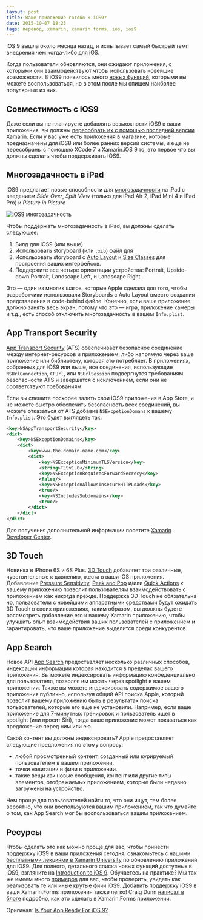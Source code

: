 ```yaml
---
layout: post
title: Ваше приложение готово к iOS9?
date: 2015-10-07 18:25
tags: перевод, xamarin, xamarin.forms, ios, ios9
---
```


iOS 9 вышла около месяца назад, и испытывает самый быстрый темп внедрения чем когда-либо для iOS.

Когда пользователи обновляются, они ожидают приложения, с которыми они взаимодействуют чтобы использовать новейшие возможности. В iOS9 появилось много [новых функций](http://https/developer.xamarin.com/guides/ios/platform_features/introduction_to_ios9/), которыми вы можете воспользоваться, но в этом после мы опишем наиболее популярные из них.

## Совместимость с iOS9

Даже если вы не планируете добавлять возможности iOS9 в ваши приложения, вы должны [пересобрать их с помощью последней версии Xamarin](https://developer.xamarin.com/guides/ios/platform_features/ios9/). Если у вас уже есть приложения в магазине, которые предназначены для iOS8 или более ранних версий системы, и еще не пересобраны с помощью XCode 7 и Xamarin.iOS 9 то, это первое что вы должны сделать чтобы поддерживать iOS9.

## Многозадачность в iPad

iOS9 предлагает новые способности для [многозадачности](http://developer.xamarin.com/guides/ios/platform_features/introduction_to_ios9/multitasking/) на iPad с введением *Slide Over*, *Split View* (только для iPad Air 2, iPad Mini 4 и iPad Pro) и *Picture in Picture*

![iOS9 многозадачность](https://blog.xamarin.com/wp-content/uploads/2015/08/io-9-split-view-multitasking-300x216.jpg)

Чтобы поддержать многозадачность в iPad, вы должны сделать следующее:

1. Билд для iOS9 (или выше).
2. Использовать storyboard (или `.xib`) файл для 
3. Использовать storyboard с [Auto Layout](https/developer.xamarin.com/guides/ios/user_interface/designer/designer_auto_layout/) и [Size Classes](https://developer.xamarin.com/guides/ios/platform_features/introduction_to_unified_storyboards/#Size_Classes) для построения ваших интерфейсов.
4. Поддержите все четыре ориентации устройства: Portrait, Upside-down Portrait, Landscape Left, и Landscape Right.

Это — один из многих шагов, которые Apple сделала для того, чтобы разработчики использовали Storyboards с Auto Layout вместо создания представления в code-behind файле. Конечно, если ваше приложение должно занять весь экран, потому что это — игра, приложение камеры и т.д., есть способ отключить многозадачность в вашем `Info.plist`.

## App Transport Security

[App Transport Security](http://developer.xamarin.com/guides/ios/platform_features/introduction_to_ios9/ats/) (ATS)  обеспечивает безопасное соединение между интернет-ресурсов и приложением, либо напрямую через ваше приложение или библиотеку, которая это потребляет. В приложениях, собранных для iOS9 или выше, все соединения, использующие `NSUrlConnection`, `CFUrl`, или `NSUrlSession` подвергнутся требованиям безопасности ATS и завершатся с исключением, если они не соответствуют требованиям.

Если вы спешите поскорее залить свои iOS9 приложения в App Store, и не можете быстро обеспечить безопасность всех соединений, вы можете отказаться от ATS добавив `NSExcpetionDomans` к вашему `Info.plist`. Это будет выглядеть так:

```xml
<key>NSAppTransportSecurity</key>
<dict>
	<key>NSExceptionDomains</key>
	<dict>
		<key>www.the-domain-name.com</key>
		<dict>
			<key>NSExceptionMinimumTLSVersion</key>
			<string>TLSv1.0</string>
			<key>NSExceptionRequiresForwardSecrecy</key>
			<false/>
			<key>NSExceptionAllowsInsecureHTTPLoads</key>
			<true/>
			<key>NSIncludesSubdomains</key>
			<true/>
		</dict>
	</dict>
</dict>
```

Для получения дополнительной информации посетите [Xamarin Developer Center](https://developer.xamarin.com/guides/ios/platform_features/introduction_to_ios9/ats/#Opting-Out_of_ATS).

## 3D Touch

Новинка в iPhone 6S и 6S Plus. [3D Touch](https://developer.xamarin.com/guides/ios/platform_features/introduction_to_ios9/3dtouch/) добавляет три различные, чувствительные к давлению, жеста в ваши iOS приложения. Добавление [Pressure Sensitivity](https://developer.xamarin.com/guides/ios/platform_features/introduction_to_ios9/3dtouch/#Pressure_Sensitivity), [Peek and Pop](https://developer.xamarin.com/guides/ios/platform_features/introduction_to_ios9/3dtouch/#Peek_and_Pop) и/или [Quick Actions](https://developer.xamarin.com/guides/ios/platform_features/introduction_to_ios9/3dtouch/#Quick_Actions) к вашему приложению позволит пользователям взаимодействовать с приложением как никогда прежде. Поддержка 3D Touch не обязательна но, пользователи с новейшими аппаратными средствами будут ожидать 3D Touch в своих приложениях, таким образом, вы должны будете рассмотреть добавление его к вашему Xamarin приложению, чтобы улучшить опыт взаимодействия ваших пользователей с приложением и гарантировать, что ваше приложение выделится среди конкурентов.

## App Search

Новое API [App Search](https://developer.xamarin.com/guides/ios/platform_features/introduction_to_ios9/search/) предоставляет несколько различных способов, индексации информации которая находится в пределах вашего приложения. Вы можете индексировать информацию конфеденциально для пользователя, позволяя им искать через spotlight в вашем приложении. Также вы можете индексировать содержимое вашего приложения публично, используя общий API поиска Apple, который позволит вашему приложению быть в результатах поиска пользователей, которые его еще не установили. Например, если ваше приложение для 7-минутных тренировок и пользователь ищет в spotlight (или просит Siri), тогда ваше приложение может показаться как предложение перед ним или ею.

Какой контент вы должны индексировать? Apple предоставляет следующие предложения по этому вопросу:

- любой просмотренный контент, созданный или курируемый пользователем в вашем приложении.
- точки навигации и фичи в приложении.
- такие вещи как новые сообщения, контент или другие типы элементов, отображаемых приложением, которые были недавно загружены на устройство.

Чем проще для пользователей найти то, что они ищут, тем более вероятно, что они воспользуются вашим приложением, так что думайте о том, как App Search мог бы воспользоваться вашим приложением.

## Ресурсы

Чтобы сделать это как можно проще для вас, чтобы принести поддержку iOS9 в ваши приложения сегодня, ознакомьтесь с нашими [бесплатными лекциями в Xamarin University](https://university.xamarin.com/lightninglectures/updating-your-xamarinios-apps-to-ios9) по обновлению приложений для iOS9. Для полного, детального списка новых функций доступных в iOS9, взгляните на [Introduction to iOS 9](http://developer.xamarin.com/guides/ios/platform_features/introduction_to_ios9/). Обучаетесь на практике? Мы так же имеем много [примеров](http://developer.xamarin.com/samples/ios/iOS9/) для вас, чтобы проверить, увидеть как реализовать те или иные крутые фичи iOS9. Добавить поддержку iOS9 в ваши Xamarin.Forms приложения также легко! Craig Dunn [написал в блоге](http://conceptdev.blogspot.com.by/2015/09/ios-9-ify-your-xamarinforms-app_29.html) подробно, как это сделать в Xamarin.Forms приложении.

Оригинал: [Is Your App Ready For iOS 9?](https://blog.xamarin.com/is-your-app-ready-for-ios-9/)
